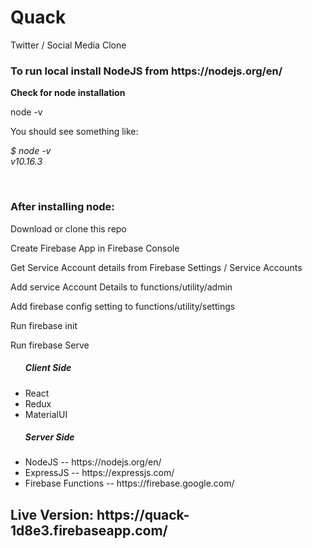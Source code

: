 <h1><strong>Quack</strong></h1>
<p>Twitter / Social Media Clone</p>
<h3>To run local install NodeJS from https://nodejs.org/en/</h3>
<p><strong>Check for node installation</strong></p>
<p>node -v</p>
<p>You should see something like:</p>
<p><em>$ node -v
<br>
v10.16.3</em></p>
<br>

<h3>After installing node:</h3>
<p>Download or clone this repo</p>
<p>Create Firebase App in Firebase Console</p>
<p>Get Service Account details from Firebase Settings / Service Accounts</p>
<p>Add service Account Details to functions/utility/admin</p>
<p>Add firebase config setting to functions/utility/settings</p>
<p>Run firebase init</p>
<p>Run firebase Serve</p>

<ul>
    <h5>Client Side</h5>
    <li>React</li>
    <li>Redux</li>
    <li>MaterialUI</li>
    <h5>Server Side</h5>
    <li>NodeJS -- https://nodejs.org/en/</li>
    <li>ExpressJS -- https://expressjs.com/</li>
    <li>Firebase Functions -- https://firebase.google.com/ </li>
</ul>

<h2>Live Version:  https://quack-1d8e3.firebaseapp.com/ </h2>
